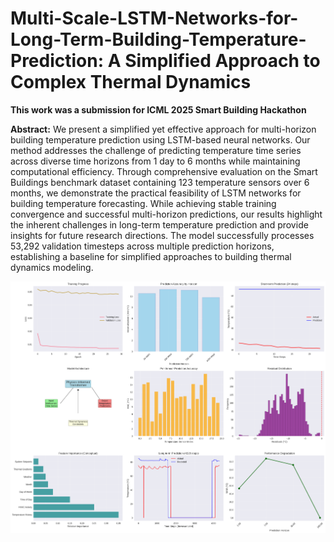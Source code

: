 # Multi-Scale-LSTM-Networks-for-Long-Term-Building-Temperature-Prediction: A Simplified Approach to Complex Thermal Dynamics

**This work was a submission for ICML 2025 Smart Building Hackathon**

**Abstract:** We present a simplified yet effective approach for multi-horizon building temperature prediction using LSTM-based neural networks. Our method addresses the challenge of predicting temperature time series across diverse time horizons from 1 day to 6 months while maintaining computational efficiency. Through comprehensive evaluation on the Smart Buildings benchmark dataset containing 123 temperature sensors over 6 months, we demonstrate the practical feasibility of LSTM networks for building temperature forecasting. While achieving stable training convergence and successful multi-horizon predictions, our results highlight the inherent challenges in long-term temperature prediction and provide insights for future research directions. The model successfully processes 53,292 validation timesteps across multiple prediction horizons, establishing a baseline for simplified approaches to building thermal dynamics modeling. 

![](output.png)

